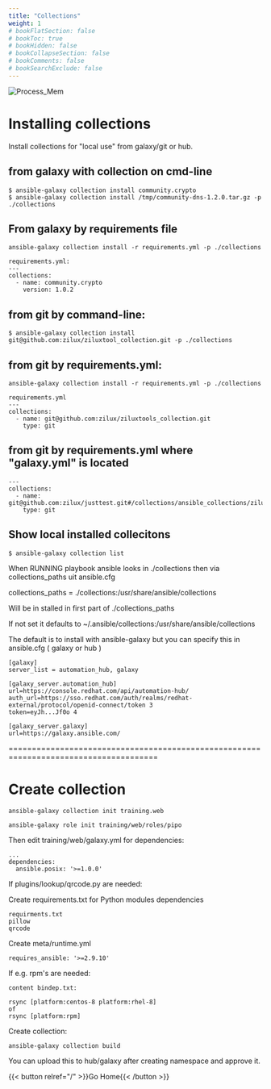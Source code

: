 ```yaml
---
title: "Collections"
weight: 1
# bookFlatSection: false
# bookToc: true
# bookHidden: false
# bookCollapseSection: false
# bookComments: false
# bookSearchExclude: false
---
```


![Process_Mem](/images/git.png)


# Installing collections

Install collections for "local use"  from galaxy/git or hub.


## from galaxy with collection on cmd-line

```
$ ansible-galaxy collection install community.crypto
$ ansible-galaxy collection install /tmp/community-dns-1.2.0.tar.gz -p ./collections
```

## From galaxy by requirements file

```
ansible-galaxy collection install -r requirements.yml -p ./collections

requirements.yml:
---
collections:
  - name: community.crypto
    version: 1.0.2
```



## from git by command-line:

```
$ ansible-galaxy collection install git@github.com:zilux/ziluxtool_collection.git -p ./collections
```


## from git by requirements.yml:

```
ansible-galaxy collection install -r requirements.yml -p ./collections

requirements.yml
---
collections:
  - name: git@github.com:zilux/ziluxtools_collection.git
    type: git
```


## from git by requirements.yml where "galaxy.yml" is located

```
---
collections:
  - name: git@github.com:zilux/justtest.git#/collections/ansible_collections/zilux/tools
    type: git
```


## Show local installed collecitons

```
$ ansible-galaxy collection list
```



When RUNNING playbook ansible looks in ./collections
then via  collections_paths  uit ansible.cfg

collections_paths = ./collections:/usr/share/ansible/collections

Will be in stalled in first part of ./collections_paths

If not set it defaults to  ~/.ansible/collections:/usr/share/ansible/collections



The default is to install with ansible-galaxy but you can specify this in ansible.cfg ( galaxy or hub )

```
[galaxy]
server_list = automation_hub, galaxy

[galaxy_server.automation_hub]
url=https://console.redhat.com/api/automation-hub/
auth_url=https://sso.redhat.com/auth/realms/redhat-external/protocol/openid-connect/token 3
token=eyJh...Jf0o 4

[galaxy_server.galaxy]
url=https://galaxy.ansible.com/
```



======================================================================================


# Create collection

```
ansible-galaxy collection init training.web

ansible-galaxy role init training/web/roles/pipo
```


Then edit training/web/galaxy.yml for dependencies:

```
...
dependencies:
  ansible.posix: '>=1.0.0'
```

If plugins/lookup/qrcode.py are needed:

Create requirements.txt for Python modules dependencies

```
requirments.txt
pillow
qrcode
```

Create meta/runtime.yml
```
requires_ansible: '>=2.9.10'
```


If e.g. rpm's are needed:
```
content bindep.txt:

rsync [platform:centos-8 platform:rhel-8]
of
rsync [platform:rpm]
```


Create collection:

```
ansible-galaxy collection build
```


You can upload this to hub/galaxy after creating namespace and approve it.

{{< button relref="/" >}}Go Home{{< /button >}}
